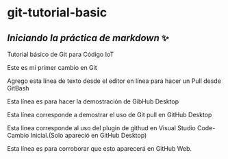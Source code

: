 # git-tutorial-basic

## *Iniciando la práctica de markdown* :sparkles:

Tutorial básico de Git para Código IoT

Este es mi primer cambio en Git

Agrego esta línea de texto desde el editor en línea para hacer un Pull desde GitBash

Esta línea es para hacer la demostración de GibHub Desktop

Esta línea corresponde a demostrar el uso de Git pull en GitHub Desktop                                                                                                       

Esta linea corresponde al uso del plugin de githud en Visual Studio Code-Cambio Inicial.(Solo apareció en GitHub Desktop)

Esta línea es para corroborar que esto aparecerá en GitHub Web.